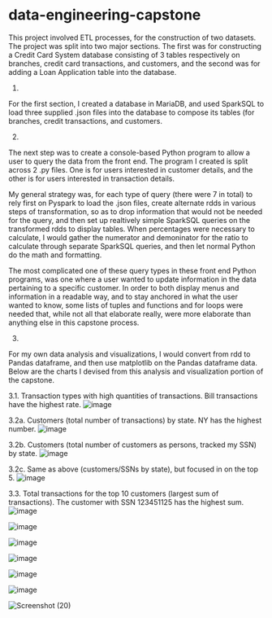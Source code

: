 # data-engineering-capstone

This project involved ETL processes, for the construction of two datasets. The project was split into two major sections. The first was for constructing a Credit Card System database consisting of 3 tables respectively on branches, credit card transactions, and customers, and the second was for adding a Loan Application table into the database.

1.
For the first section, I created a database in MariaDB, and used SparkSQL to load three supplied .json files into the database to compose its tables (for branches, credit transactions, and customers.

2.
The next step was to create a console-based Python program to allow a user to query the data from the front end. The program I created is split across 2 .py files. One is for users interested in customer details, and the other is for users interested in transaction details.

My general strategy was, for each type of query (there were 7 in total) to rely first on Pyspark to load the .json files, create alternate rdds in various steps of transformation, so as to drop information that would not be needed for the query, and then set up realtively simple SparkSQL queries on the transformed rdds to display tables. When percentages were necessary to calculate, I would gather the numerator and demoninator for the ratio to calculate through separate SparkSQL queries, and then let normal Python do the math and formatting.

The most complicated one of these query types in these front end Python programs, was one where a user wanted to update information in the data pertaining to a specific customer. In order to both display menus and information in a readable way, and to stay anchored in what the user wanted to know, some lists of tuples and functions and for loops were needed that, while not all that elaborate really, were more elaborate than anything else in this capstone process.

3.
For my own data analysis and visualizations, I would convert from rdd to Pandas dataframe, and then use matplotlib on the Pandas dataframe data. Below are the charts I devised from this analysis and visualization portion of the capstone. 

3.1. Transaction types with high quantities of transactions. Bill transactions have the highest rate.
![image](https://user-images.githubusercontent.com/8931602/221990824-37d7586f-35db-4065-bed6-19741777b9f9.png)

3.2a. Customers (total number of transactions) by state. NY has the highest number. 
![image](https://user-images.githubusercontent.com/8931602/221990908-5dec6e19-3d2a-4a54-b504-2f82b565e6dc.png)

3.2b. Customers (total number of customers as persons, tracked my SSN) by state.
![image](https://user-images.githubusercontent.com/8931602/221991161-fae446bd-98d2-4a40-a002-b810ffd75fa0.png)

3.2c. Same as above (customers/SSNs by state), but focused in on the top 5.
![image](https://user-images.githubusercontent.com/8931602/221991304-116a6873-855a-42cf-9470-a1f885198f5c.png)

3.3. Total transactions for the top 10 customers (largest sum of transactions). The customer with SSN 123451125 has the highest sum.
![image](https://user-images.githubusercontent.com/8931602/222017217-18025a17-32fd-4249-9f54-f211f179e8c9.png)

![image](https://user-images.githubusercontent.com/8931602/221991567-474a8099-fd72-4336-81e4-2e9623acc5a3.png)

![image](https://user-images.githubusercontent.com/8931602/221991633-bbb22cfd-9ee3-4d1c-9bd3-041a03692634.png)

![image](https://user-images.githubusercontent.com/8931602/221991702-b264960d-c37b-4d32-96d9-6192e4145427.png)

![image](https://user-images.githubusercontent.com/8931602/221991751-5313c0e7-4f66-42f3-8ec8-ac4e1313a4e4.png)

![image](https://user-images.githubusercontent.com/8931602/221991809-b1188697-fdbc-4d45-8914-da58402d35db.png)

![Screenshot (20)](https://user-images.githubusercontent.com/8931602/222005046-6087c25f-c91a-4579-a17d-130fffab6aec.png)
